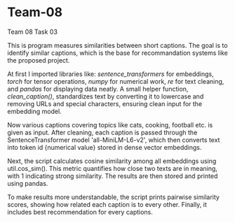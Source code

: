 # Team-08
Team 08 Task 03

This is program measures similarities between short captions. The goal is to identify similar captions, which is the base for recommandation systems like the proposed project.

At first I imported libraries like: *sentence_transformers* for embeddings, *torch* for tensor operations, *numpy* for numerical work, *re* for text cleaning, and *pandas* for displaying data neatly. A small helper function, *clean_caption()*, standardizes text by converting it to lowercase and removing URLs and special characters, ensuring clean input for the embedding model.

Now various captions covering topics like cats, cooking, football etc. is given as input. After cleaning, each caption is passed through the SentenceTransformer model 'all-MiniLM-L6-v2', which then converts text into token id {numerical value} stored in dense vector embeddings.

Next, the script calculates cosine similarity among all embeddings using util.cos_sim(). This metric quantifies how close two texts are in meaning, with 1 indicating strong similarity. The results are then stored and printed using pandas.

To make results more understandable, the script prints pairwise similarity scores, showing how related each caption is to every other. Finally, it includes best recommendation for every captions.
